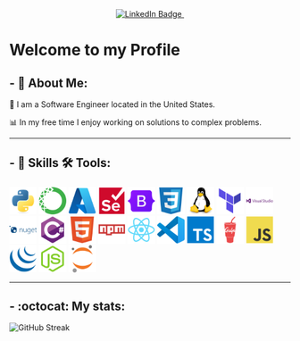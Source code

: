 <div id="badges" align="center">
  <a href="https://www.linkedin.com/in/dantesellers">
    <img src="https://img.shields.io/badge/LinkedIn-blue?style=for-the-badge&logo=linkedin&logoColor=white" alt="LinkedIn Badge"/>
    <img src="https://komarev.com/ghpvc/?username=dantesellers&style=flat-square&color=blue" alt="" height="28.5"/>
  </a>
</div>

# Welcome to my Profile


## - :blue_book: About Me:
🚀 I am a Software Engineer located in the United States. 

📊 In my free time I enjoy working on solutions to complex problems.

---

## - 🦾 Skills 🛠️ Tools:
### 
<div>
<img src="https://github.com/DanteSellers/images/blob/main/python.svg" width=49>  
<img src="https://github.com/devicons/devicon/blob/master/icons/anaconda/anaconda-original.svg" width=49>  
<img src="https://github.com/DanteSellers/images/blob/main/azure.svg" width=49> 
<img src="https://github.com/devicons/devicon/blob/master/icons/selenium/selenium-original.svg" width=49> 
<img src="https://github.com/devicons/devicon/blob/master/icons/bootstrap/bootstrap-original.svg" width=49> 
<img src="https://github.com/devicons/devicon/blob/master/icons/css3/css3-original.svg" width=49> 
<img src="https://github.com/DanteSellers/images/blob/main/linux.svg" width=49> 
<img src="https://github.com/DanteSellers/images/blob/main/terraform.svg" width=49>
<img src="https://github.com/devicons/devicon/blob/master/icons/visualstudio/visualstudio-plain-wordmark.svg" width=49>
<img src="https://github.com/devicons/devicon/blob/master/icons/nuget/nuget-original-wordmark.svg" width=49>
<img src="https://github.com/devicons/devicon/blob/master/icons/csharp/csharp-original.svg" width=49>
<img src="https://github.com/devicons/devicon/blob/master/icons/html5/html5-original.svg" width=49>
<img src="https://github.com/devicons/devicon/blob/master/icons/npm/npm-original-wordmark.svg" width=49>
<img src="https://github.com/devicons/devicon/blob/master/icons/react/react-original.svg" width=49>
<img src="https://github.com/devicons/devicon/blob/master/icons/vscode/vscode-original.svg" width=49>
<img src="https://github.com/devicons/devicon/blob/master/icons/typescript/typescript-original.svg" width=49>
<img src="https://github.com/devicons/devicon/blob/master/icons/gulp/gulp-plain.svg" width=49>
<img src="https://github.com/devicons/devicon/blob/master/icons/javascript/javascript-original.svg" width=49>
<img src="https://github.com/devicons/devicon/blob/master/icons/jquery/jquery-original.svg" width=49>
<img src="https://github.com/devicons/devicon/blob/master/icons/nodejs/nodejs-original.svg" width=49>
<img src="https://github.com/devicons/devicon/blob/master/icons/jupyter/jupyter-original.svg" width=49>
</div>

---

## - :octocat: My stats:
![GitHub Streak](http://github-readme-streak-stats.herokuapp.com?user=dantesellers&theme=hacker)
